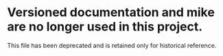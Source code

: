 # Versioned documentation and mike are no longer used in this project.
This file has been deprecated and is retained only for historical reference.
